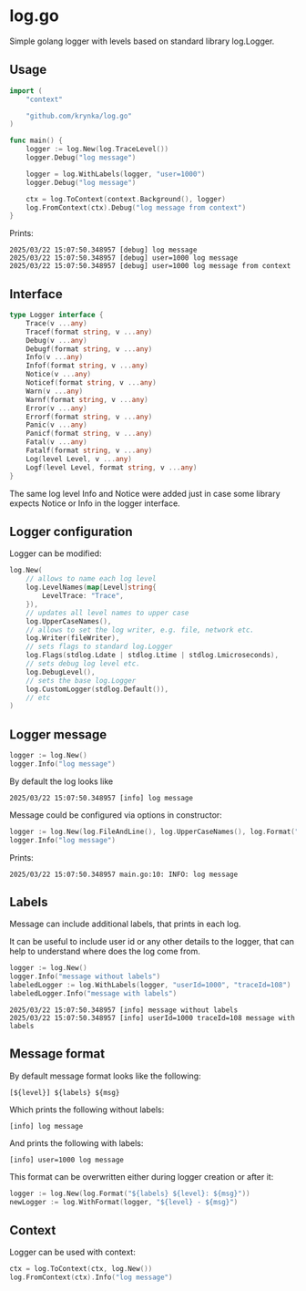 # log.go

Simple golang logger with levels based on standard library log.Logger.

## Usage
```go
import (
    "context"

    "github.com/krynka/log.go"
)

func main() {
    logger := log.New(log.TraceLevel())
    logger.Debug("log message")

    logger = log.WithLabels(logger, "user=1000")
    logger.Debug("log message")

    ctx = log.ToContext(context.Background(), logger)
    log.FromContext(ctx).Debug("log message from context")
}
```

Prints:
```
2025/03/22 15:07:50.348957 [debug] log message
2025/03/22 15:07:50.348957 [debug] user=1000 log message
2025/03/22 15:07:50.348957 [debug] user=1000 log message from context
```

## Interface

```go
type Logger interface {
    Trace(v ...any)
    Tracef(format string, v ...any)
    Debug(v ...any)
    Debugf(format string, v ...any)
    Info(v ...any)
    Infof(format string, v ...any)
    Notice(v ...any)
    Noticef(format string, v ...any)
    Warn(v ...any)
    Warnf(format string, v ...any)
    Error(v ...any)
    Errorf(format string, v ...any)
    Panic(v ...any)
    Panicf(format string, v ...any)
    Fatal(v ...any)
    Fatalf(format string, v ...any)
    Log(level Level, v ...any)
    Logf(level Level, format string, v ...any)
}
```

The same log level Info and Notice were added just in case some library expects Notice or Info in the logger interface.

## Logger configuration

Logger can be modified:
```go
log.New(
    // allows to name each log level
    log.LevelNames(map[Level]string{
        LevelTrace: "Trace",
    }),
    // updates all level names to upper case
    log.UpperCaseNames(),
    // allows to set the log writer, e.g. file, network etc.
    log.Writer(fileWriter),
    // sets flags to standard log.Logger
    log.Flags(stdlog.Ldate | stdlog.Ltime | stdlog.Lmicroseconds),
    // sets debug log level etc.
    log.DebugLevel(),
    // sets the base log.Logger
    log.CustomLogger(stdlog.Default()),
    // etc
)
```

## Logger message

```go
logger := log.New()
logger.Info("log message")
```

By default the log looks like
```
2025/03/22 15:07:50.348957 [info] log message
```

Message could be configured via options in constructor:
```go
logger := log.New(log.FileAndLine(), log.UpperCaseNames(), log.Format("${level}: ${msg}"))
logger.Info("log message")
```
Prints:
```
2025/03/22 15:07:50.348957 main.go:10: INFO: log message
```

## Labels

Message can include additional labels, that prints in each log.

It can be useful to include user id or any other details to the logger, that can help to understand where does the log come from.

```go
logger := log.New()
logger.Info("message without labels")
labeledLogger := log.WithLabels(logger, "userId=1000", "traceId=108")
labeledLogger.Info("message with labels")
```

```
2025/03/22 15:07:50.348957 [info] message without labels
2025/03/22 15:07:50.348957 [info] userId=1000 traceId=108 message with labels
```

## Message format

By default message format looks like the following:
```
[${level}] ${labels} ${msg}
```

Which prints the following without labels:
```
[info] log message
```

And prints the following with labels:
```
[info] user=1000 log message
```

This format can be overwritten either during logger creation or after it:
```go
logger := log.New(log.Format("${labels} ${level}: ${msg}"))
newLogger := log.WithFormat(logger, "${level} - ${msg}")
```

## Context

Logger can be used with context:
```go
ctx = log.ToContext(ctx, log.New())
log.FromContext(ctx).Info("log message")
```
